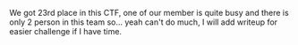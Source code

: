 We got 23rd place in this CTF, one of our member is quite busy and there is only 2 person in this team so... yeah can't do much, I will add writeup for easier challenge if I have time.
